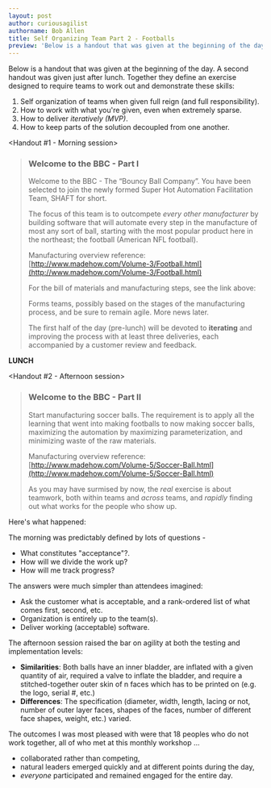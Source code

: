 ```yaml
---
layout: post
author: curiousagilist
authorname: Bob Allen
title: Self Organizing Team Part 2 - Footballs
preview: 'Below is a handout that was given at the beginning of the day. A second handout was given just after lunch. Together they define an exercise designed to require teams to work out and demonstrate these skills'
---
```

  

Below is a handout that was given at the beginning of the day. A second handout was given just after lunch. Together they define an exercise designed to require teams to work out and demonstrate these skills:
    
1. Self organization of teams when given full reign (and full responsibility).
1. How to work with what you're given, even when extremely sparse.
1. How to deliver *iteratively (MVP)*.
1. How to keep parts of the solution decoupled from one another.
  

&lt;Handout #1 - Morning session&gt;
  

> ### Welcome to the BBC - Part I
>  
>
> Welcome to the BBC - The “Bouncy Ball Company”. You have been selected to join the newly formed Super Hot Automation Facilitation Team, SHAFT for short.
>  
>
> The focus of this team is to outcompete *every other manufacturer* by building software that will automate every step in the manufacture of most any sort of ball, starting with the most popular product here in the northeast; the football     (American NFL football).
>  
>
> Manufacturing overview reference: [http://www.madehow.com/Volume-3/Football.html](http://www.madehow.com/Volume-3/Football.html)
>  
>
> For the bill of materials and manufacturing steps, see the link above:
>  
>
> Forms teams, possibly based on the stages of the manufacturing process, and be sure to remain agile. More news later.
>  
> 
> The first half of the day (pre-lunch) will be devoted to **iterating** and improving the process with at least three deliveries, each accompanied by a customer review and feedback.
  

**LUNCH**
  

&lt;Handout #2 - Afternoon session&gt;
  

> ### Welcome to the BBC - Part II
>  
>
> Start manufacturing soccer balls. The requirement is to apply all the learning that went into making footballs to now making soccer balls, maximizing the automation by maximizing parameterization, and minimizing waste of the raw materials.
>  
>
> Manufacturing overview reference: [http://www.madehow.com/Volume-5/Soccer-Ball.html](http://www.madehow.com/Volume-5/Soccer-Ball.html)
>
> As you may have surmised by now, the *real* exercise is about teamwork, both within teams and *across* teams, and *rapidly* finding out what works for the people who show up.
  


Here's what happened:
  

The morning was predictably defined by lots of questions -

- What constitutes "acceptance"?.
- How will we divide the work up?
- How will me track progress?
  

The answers were much simpler than attendees imagined:

- Ask the customer what is acceptable, and a rank-ordered list of what comes first, second, etc.
- Organization is entirely up to the team(s).
- Deliver working (acceptable)    software.
  
  

The afternoon session raised the bar on agility at both the testing and implementation&nbsp;levels:
  
- **Similarities**: Both balls have an inner bladder, are inflated with a given quantity of air, required a valve to inflate the bladder, and require a stitched-together outer skin of&nbsp;n faces which
      has to be printed on (e.g. the logo, serial #, etc.)
- **Differences**: The specification (diameter, width, length, lacing or not, number of outer layer faces, shapes of the faces, number of different face shapes, weight, etc.) varied.
  

The outcomes I was most pleased with were that&nbsp;18 peoples who do not work together, all of who met at this monthly workshop ...

- collaborated rather than competing,
- natural leaders emerged quickly and at different points during the day,
- *everyone* participated and remained engaged for the entire day.

